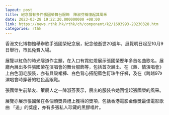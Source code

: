 ```yaml
---
layout: post
title: 紀念展有多件張國榮舞台服飾　陳淑芬稱憶起其風釆
date: 2023-03-28 19:22:20.000000000 +08:00
link: https://news.rthk.hk/rthk/ch/component/k2/1693993-20230328.htm
categories: rthk
---
```


香港文化博物館舉辦歌手張國榮紀念展，紀念他逝世20週年，展覽明日起至10月9日舉行，市民免費入場。

展覽以紅色的時光隧道作主題，在入口有霓虹燈展示張國榮歷年多首名曲歌名。展廳內展出多件張國榮在演唱會的舞台服飾等，包括首次展出、在《熱．情演唱會》上白色羽毛服裝，亦有貝殼裙褲、白色背心搭配藍色釘珠牛仔褲，及在《跨越97》演唱會時穿著的紅色高跟鞋。

張國榮生前摯友、策展人之一陳淑芬表示，展出的服裝令她回憶起張國榮的風采。

展覽亦展示張國榮在各個頒獎典禮上獲得的獎項，包括香港電影金像獎最佳電影歌曲 「追」的獎座，亦有多張私人珍藏的黑膠唱片。
